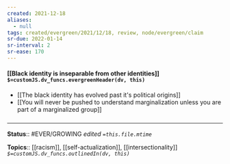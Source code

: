 ```yaml
---
created: 2021-12-18 
aliases:
  - null
tags: created/evergreen/2021/12/18, review, node/evergreen/claim
sr-due: 2022-01-14
sr-interval: 2
sr-ease: 170
---
```


#### [[Black identity is inseparable from other identities]] `$=customJS.dv_funcs.evergreenHeader(dv, this)`

- [[The black identity has evolved past it's political origins]]
- [[You will never be pushed to understand marginalization unless you are part of a marginalized group]] 

### <hr class="footnote"/>

**Status**:: #EVER/GROWING
*edited `=this.file.mtime`*

**Topics**:: [[racism]], [[self-actualization]], [[intersectionality]]
*`$=customJS.dv_funcs.outlinedIn(dv, this)`*
